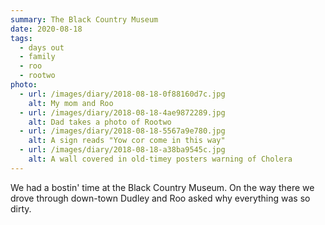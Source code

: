 ```yaml
---
summary: The Black Country Museum
date: 2020-08-18
tags:
  - days out
  - family
  - roo
  - rootwo
photo:
  - url: /images/diary/2018-08-18-0f88160d7c.jpg
    alt: My mom and Roo
  - url: /images/diary/2018-08-18-4ae9872289.jpg
    alt: Dad takes a photo of Rootwo
  - url: /images/diary/2018-08-18-5567a9e780.jpg
    alt: A sign reads "Yow cor come in this way"
  - url: /images/diary/2018-08-18-a38ba9545c.jpg
    alt: A wall covered in old-timey posters warning of Cholera
---
```

We had a bostin' time at the Black Country Museum. On the way there we drove through down-town Dudley and Roo asked why everything was so dirty.